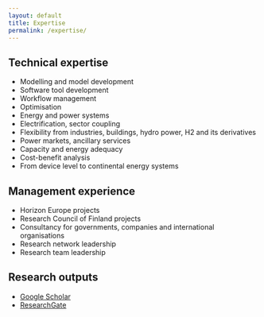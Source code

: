 ```yaml
---
layout: default
title: Expertise
permalink: /expertise/
---
```


## Technical expertise

- Modelling and model development
- Software tool development
- Workflow management
- Optimisation
- Energy and power systems
- Electrification, sector coupling
- Flexibility from industries, buildings, hydro power, H2 and its derivatives
- Power markets, ancillary services
- Capacity and energy adequacy
- Cost-benefit analysis
- From device level to continental energy systems

## Management experience

- Horizon Europe projects
- Research Council of Finland projects
- Consultancy for governments, companies and international organisations
- Research network leadership
- Research team leadership

## Research outputs

- [Google Scholar](https://scholar.google.com/citations?user=DWr7TDoAAAAJ&hl=en)
- [ResearchGate](https://www.researchgate.net/profile/Juha-Kiviluoma)